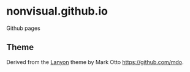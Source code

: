 # nonvisual.github.io
Github pages



## Theme

Derived from the [Lanyon](https://github.com/poole/lanyon) theme by Mark Otto <https://github.com/mdo>.
